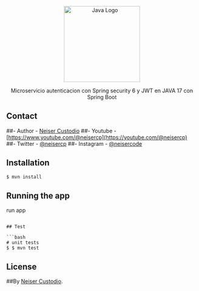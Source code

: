 
<p align="center">
  <a href="https://spring.io/projects/spring-boot" target="blank"><img src="https://miro.medium.com/v2/resize:fit:1400/format:webp/1*BBQq8yCFxaqneypPPpx2Jw.png" width="200" alt="Java Logo" /></a>
</p>

[circleci-image]: https://img.shields.io/circleci/build/github/nestjs/nest/master?token=abc123def456
[circleci-url]: https://circleci.com/gh/nestjs/nest

  <p align="center">Microservicio autenticacion con Spring security 6 y JWT en JAVA 17 con Spring Boot</p>


## Contact

##- Author - [Neiser Custodio](https://instagram.com/neisercode)
##- Youtube - [https://www.youtube.com/@neisercp](https://youtube.com/@neisercp)
##- Twitter - [@neisercp](https://twitter.com/neisercp)
##- Instagram - [@neisercode](https://instagram.com/neisercode)

## Installation

```bash
$ mvn install
```

## Running the app

run app

```

## Test

```bash
# unit tests
$ $ mvn test

```
## License

##By [Neiser Custodio](https://instagram.com/neisercode).